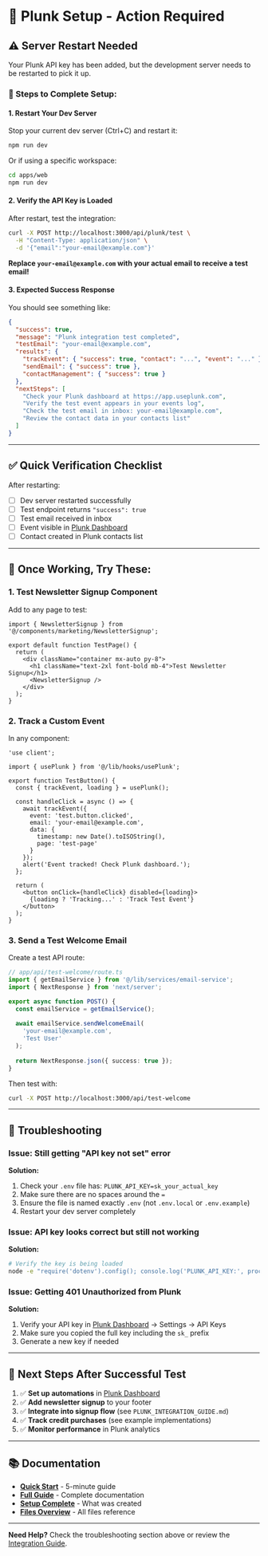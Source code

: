 # 🔧 Plunk Setup - Action Required

## ⚠️ Server Restart Needed

Your Plunk API key has been added, but the development server needs to be restarted to pick it up.

### 📝 Steps to Complete Setup:

#### 1. Restart Your Dev Server

Stop your current dev server (Ctrl+C) and restart it:

```bash
npm run dev
```

Or if using a specific workspace:

```bash
cd apps/web
npm run dev
```

#### 2. Verify the API Key is Loaded

After restart, test the integration:

```bash
curl -X POST http://localhost:3000/api/plunk/test \
  -H "Content-Type: application/json" \
  -d '{"email":"your-email@example.com"}'
```

**Replace `your-email@example.com` with your actual email to receive a test email!**

#### 3. Expected Success Response

You should see something like:

```json
{
  "success": true,
  "message": "Plunk integration test completed",
  "testEmail": "your-email@example.com",
  "results": {
    "trackEvent": { "success": true, "contact": "...", "event": "..." },
    "sendEmail": { "success": true },
    "contactManagement": { "success": true }
  },
  "nextSteps": [
    "Check your Plunk dashboard at https://app.useplunk.com",
    "Verify the test event appears in your events log",
    "Check the test email in inbox: your-email@example.com",
    "Review the contact data in your contacts list"
  ]
}
```

---

## ✅ Quick Verification Checklist

After restarting:

- [ ] Dev server restarted successfully
- [ ] Test endpoint returns `"success": true`
- [ ] Test email received in inbox
- [ ] Event visible in [Plunk Dashboard](https://app.useplunk.com)
- [ ] Contact created in Plunk contacts list

---

## 🚀 Once Working, Try These:

### 1. Test Newsletter Signup Component

Add to any page to test:

```tsx
import { NewsletterSignup } from '@/components/marketing/NewsletterSignup';

export default function TestPage() {
  return (
    <div className="container mx-auto py-8">
      <h1 className="text-2xl font-bold mb-4">Test Newsletter Signup</h1>
      <NewsletterSignup />
    </div>
  );
}
```

### 2. Track a Custom Event

In any component:

```tsx
'use client';

import { usePlunk } from '@/lib/hooks/usePlunk';

export function TestButton() {
  const { trackEvent, loading } = usePlunk();

  const handleClick = async () => {
    await trackEvent({
      event: 'test.button.clicked',
      email: 'your-email@example.com',
      data: {
        timestamp: new Date().toISOString(),
        page: 'test-page'
      }
    });
    alert('Event tracked! Check Plunk dashboard.');
  };

  return (
    <button onClick={handleClick} disabled={loading}>
      {loading ? 'Tracking...' : 'Track Test Event'}
    </button>
  );
}
```

### 3. Send a Test Welcome Email

Create a test API route:

```typescript
// app/api/test-welcome/route.ts
import { getEmailService } from '@/lib/services/email-service';
import { NextResponse } from 'next/server';

export async function POST() {
  const emailService = getEmailService();
  
  await emailService.sendWelcomeEmail(
    'your-email@example.com',
    'Test User'
  );
  
  return NextResponse.json({ success: true });
}
```

Then test with:
```bash
curl -X POST http://localhost:3000/api/test-welcome
```

---

## 🐛 Troubleshooting

### Issue: Still getting "API key not set" error

**Solution:** 
1. Check your `.env` file has: `PLUNK_API_KEY=sk_your_actual_key`
2. Make sure there are no spaces around the `=`
3. Ensure the file is named exactly `.env` (not `.env.local` or `.env.example`)
4. Restart your dev server completely

### Issue: API key looks correct but still not working

**Solution:**
```bash
# Verify the key is being loaded
node -e "require('dotenv').config(); console.log('PLUNK_API_KEY:', process.env.PLUNK_API_KEY ? 'Found ✓' : 'Not found ✗')"
```

### Issue: Getting 401 Unauthorized from Plunk

**Solution:**
1. Verify your API key in [Plunk Dashboard](https://app.useplunk.com) → Settings → API Keys
2. Make sure you copied the full key including the `sk_` prefix
3. Generate a new key if needed

---

## 📧 Next Steps After Successful Test

1. ✅ **Set up automations** in [Plunk Dashboard](https://app.useplunk.com)
2. ✅ **Add newsletter signup** to your footer
3. ✅ **Integrate into signup flow** (see `PLUNK_INTEGRATION_GUIDE.md`)
4. ✅ **Track credit purchases** (see example implementations)
5. ✅ **Monitor performance** in Plunk analytics

---

## 📚 Documentation

- **[Quick Start](./QUICK_START_PLUNK.md)** - 5-minute guide
- **[Full Guide](./PLUNK_INTEGRATION_GUIDE.md)** - Complete documentation
- **[Setup Complete](./PLUNK_SETUP_COMPLETE.md)** - What was created
- **[Files Overview](./PLUNK_FILES_OVERVIEW.md)** - All files reference

---

**Need Help?** Check the troubleshooting section above or review the [Integration Guide](./PLUNK_INTEGRATION_GUIDE.md).

